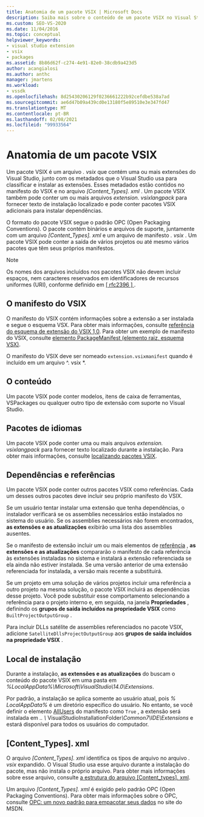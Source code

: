 ```yaml
---
title: Anatomia de um pacote VSIX | Microsoft Docs
description: Saiba mais sobre o conteúdo de um pacote VSIX no Visual Studio, um arquivo que contém uma ou mais extensões do Visual Studio e um arquivo de manifesto de metadados.
ms.custom: SEO-VS-2020
ms.date: 11/04/2016
ms.topic: conceptual
helpviewer_keywords:
- visual studio extension
- vsix
- packages
ms.assetid: 8b86d62f-c274-4e91-82e0-38cdb9a423d5
author: acangialosi
ms.author: anthc
manager: jmartens
ms.workload:
- vssdk
ms.openlocfilehash: 8d25430206129f0236661222b92cefdbe538a7ad
ms.sourcegitcommit: ae6d47b09a439cd0e13180f5e89510e3e347fd47
ms.translationtype: MT
ms.contentlocale: pt-BR
ms.lasthandoff: 02/08/2021
ms.locfileid: "99933564"
---
```

# <a name="anatomy-of-a-vsix-package"></a>Anatomia de um pacote VSIX
Um pacote VSIX é um arquivo *. vsix* que contém uma ou mais extensões do Visual Studio, junto com os metadados que o Visual Studio usa para classificar e instalar as extensões. Esses metadados estão contidos no manifesto do VSIX e no arquivo *[Content_Types]. xml* . Um pacote VSIX também pode conter um ou mais arquivos *extension. vsixlangpack* para fornecer texto de instalação localizado e pode conter pacotes VSIX adicionais para instalar dependências.

 O formato do pacote VSIX segue o padrão OPC (Open Packaging Conventions). O pacote contém binários e arquivos de suporte, juntamente com um arquivo *[Content_Types]. xml* e um arquivo de manifesto *. vsix* . Um pacote VSIX pode conter a saída de vários projetos ou até mesmo vários pacotes que têm seus próprios manifestos.

> [!NOTE]
> Os nomes dos arquivos incluídos nos pacotes VSIX não devem incluir espaços, nem caracteres reservados em identificadores de recursos uniformes (URI), conforme definido em [ \[ rfc2396 \] ](https://www.rfc-editor.org/rfc/rfc2396.txt).

## <a name="the-vsix-manifest"></a>O manifesto do VSIX
 O manifesto do VSIX contém informações sobre a extensão a ser instalada e segue o esquema VSX. Para obter mais informações, consulte [referência do esquema de extensão do VSIX 1,0](/previous-versions/dd393700(v=vs.110)). Para obter um exemplo de manifesto do VSIX, consulte [elemento PackageManifest (elemento raiz, esquema VSX)](/previous-versions/dd393754(v=vs.110)).

 O manifesto do VSIX deve ser nomeado `extension.vsixmanifest` quando é incluído em um arquivo ^. vsix *.

## <a name="the-content"></a>O conteúdo
 Um pacote VSIX pode conter modelos, itens de caixa de ferramentas, VSPackages ou qualquer outro tipo de extensão com suporte no Visual Studio.

## <a name="language-packs"></a>Pacotes de idiomas
 Um pacote VSIX pode conter uma ou mais arquivos *extension. vsixlangpack* para fornecer texto localizado durante a instalação. Para obter mais informações, consulte [localizando pacotes VSIX](../extensibility/localizing-vsix-packages.md).

## <a name="dependencies-and-references"></a>Dependências e referências
 Um pacote VSIX pode conter outros pacotes VSIX como referências. Cada um desses outros pacotes deve incluir seu próprio manifesto do VSIX.

 Se um usuário tentar instalar uma extensão que tenha dependências, o instalador verificará se os assemblies necessários estão instalados no sistema do usuário. Se os assemblies necessários não forem encontrados, **as extensões e as atualizações** exibirão uma lista dos assemblies ausentes.

 Se o manifesto de extensão incluir um ou mais elementos de [referência](/previous-versions/visualstudio/visual-studio-2010/dd393687(v=vs.100)) , **as extensões e as atualizações** compararão o manifesto de cada referência às extensões instaladas no sistema e instalará a extensão referenciada se ela ainda não estiver instalada. Se uma versão anterior de uma extensão referenciada for instalada, a versão mais recente a substituirá.

 Se um projeto em uma solução de vários projetos incluir uma referência a outro projeto na mesma solução, o pacote VSIX incluirá as dependências desse projeto. Você pode substituir esse comportamento selecionando a referência para o projeto interno e, em seguida, na janela **Propriedades** , definindo os **grupos de saída incluídos na propriedade VSIX** como `BuiltProjectOutputGroup` .

 Para incluir DLLs satélite de assemblies referenciados no pacote VSIX, adicione `SatelliteDllsProjectOutputGroup` aos **grupos de saída incluídos na propriedade VSIX** .

## <a name="installation-location"></a>Local de instalação
 Durante a instalação, **as extensões e as atualizações** do buscam o conteúdo do pacote VSIX em uma pasta em *%LocalAppData%\Microsoft\VisualStudio\14.0\Extensions*.

 Por padrão, a instalação se aplica somente ao usuário atual, pois *% LocalAppData%* é um diretório específico do usuário. No entanto, se você definir o elemento [AllUsers](/previous-versions/ee191547(v=vs.110)) do manifesto como `True` , a extensão será instalada em <em>.. \\ </em> VisualStudioInstallationFolder<em>\Common7\IDE\Extensions</em> e estará disponível para todos os usuários do computador.

## <a name="content_typesxml"></a>[Content_Types]. xml
 O arquivo *[Content_Types]. xml* identifica os tipos de arquivo no arquivo *. vsix* expandido. O Visual Studio usa esse arquivo durante a instalação do pacote, mas não instala o próprio arquivo. Para obter mais informações sobre esse arquivo, consulte [a estrutura do arquivo [Content_types]. xml](the-structure-of-the-content-types-dot-xml-file.md).

 Um arquivo *[Content_Types]. xml* é exigido pelo padrão OPC (Open Packaging Conventions). Para obter mais informações sobre o OPC, consulte [OPC: um novo padrão para empacotar seus dados](/archive/blogs/msdnmagazine/opc-a-new-standard-for-packaging-your-data) no site do MSDN.